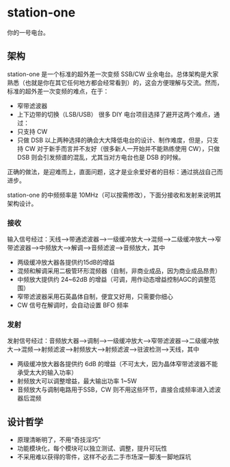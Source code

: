 # station-one
你的一号电台。
## 架构
station-one 是一个标准的超外差一次变频 SSB/CW 业余电台。总体架构是大家熟悉（也就是你在其它任何地方都会经常看到）的，这会方便理解与交流。然而，标准的超外差一次变频的难点，在于：
- 窄带滤波器
- 上下边带的切换（LSB/USB）
很多 DIY 电台项目选择了避开这两个难点，通过：
- 只支持 CW
- 只做 DSB
以上两种选择的确会大大降低电台的设计、制作难度，但是，只支持 CW 对于新手而言并不友好（很多新人一开始并不能熟练使用 CW），只做 DSB 则会引发频谱的混乱，尤其当对方电台也是 DSB 的时候。

正确的做法，是迎难而上，直面问题，这才是业余爱好者的目标：通过挑战自己而进步。

station-one 的中频频率是 10MHz（可以按需修改），下面分接收和发射来说明其架构设计。
### 接收
输入信号经过：天线-->带通滤波器-->一级缓冲放大-->混频-->二级缓冲放大-->窄带滤波器-->中频放大-->解调-->音频滤波-->音频放大，其中
- 两级缓冲放大器各提供约15dB的增益
- 混频和解调采用二极管环形混频器（自制，非商业成品，因为商业成品昂贵）
- 中频放大提供约 24~62dB 的增益（可调，用作动态增益控制AGC的调整范围）
- 窄带滤波器采用石英晶体自制，便宜又好用，只需要你细心
- CW 信号在解调时，会自动设置 BFO 频率
### 发射
发射信号经过：音频放大器-->调制-->一级缓冲放大-->窄带滤波器-->二级缓冲放大-->混频-->射频滤波-->射频放大-->射频滤波-->驻波检测-->天线，其中
- 两级缓冲放大器各提供约 6dB 的增益（不可太大，因为晶体窄带滤波器不能承受太大的输入功率）
- 射频放大可以调整增益，最大输出功率 1~5W
- 音频放大与调制电路用于SSB，CW 则不用这些环节，直接合成频率进入滤波器后混频

## 设计哲学
- 原理清晰明了，不用“奇技淫巧”
- 功能模块化，每个模块可以独立测试、调整，提升可玩性
- 不采用难以获得的零件，这样不必去二手市场深一脚浅一脚地踩坑
